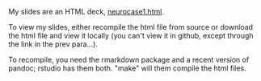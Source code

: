 My slides are an HTML deck, [neurocase1.html](http://htmlpreview.github.io/?https://raw.githubusercontent.com/bioinformatics-core-shared-training/rep-research-masterclass/gh-pages/stephen/neurocase1.html).

To view my slides, either recompile the html file from source or download the
html file and view it locally  (you can't view it in github, except
through the link in the prev para...).

To recompile, you need the rmarkdown package and a recent version of
pandoc; rstudio has them both.  "make" will them compile the html files.

